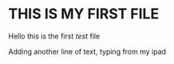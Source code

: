 # THIS IS MY FIRST FILE

Hello this is the first *test* file

Adding another line of text, typing from my ipad
